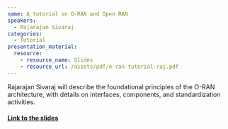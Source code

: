 ```yaml
---
name: A tutorial on O-RAN and Open RAN
speakers:
  - Rajarajan Sivaraj
categories:
  - Tutorial
presentation_material:
  resource:
    - resource_name: Slides
    - resource_url: /assets/pdf/o-ran-tutorial-raj.pdf
---
```


Rajarajan Sivaraj will describe the foundational principles of the O-RAN architecture, with details on interfaces, components, and standardization activities.

#### [Link to the slides](/open-5g-forum/assets/pdf/o-ran-tutorial-raj.pdf)